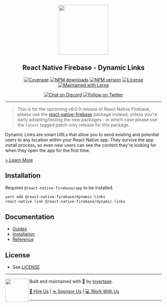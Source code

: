 <p align="center">
  <a href="https://invertase.io/oss/react-native-firebase">
    <img width="160px" src="https://i.imgur.com/JIyBtKW.png"><br/>
  </a>
  <h2 align="center">React Native Firebase - Dynamic Links</h2>
</p>

<p align="center">
  <a href="https://api.rnfirebase.io/coverage/links/detail"><img src="https://api.rnfirebase.io/coverage/links/badge?style=flat-square" alt="Coverage"></a>
  <a href="https://www.npmjs.com/package/@react-native-firebase/dynamic-links"><img src="https://img.shields.io/npm/dm/@react-native-firebase/dynamic-links.svg?style=flat-square" alt="NPM downloads"></a>
  <a href="https://www.npmjs.com/package/@react-native-firebase/dynamic-links"><img src="https://img.shields.io/npm/v/@react-native-firebase/dynamic-links.svg?style=flat-square" alt="NPM version"></a>
  <a href="/LICENSE"><img src="https://img.shields.io/npm/l/react-native-firebase.svg?style=flat-square" alt="License"></a>
  <a href="https://lerna.js.org/"><img src="https://img.shields.io/badge/maintained%20with-lerna-cc00ff.svg?style=flat-square" alt="Maintained with Lerna"></a>
</p>

<p align="center">
  <a href="https://invertase.link/discord"><img src="https://img.shields.io/discord/295953187817521152.svg?style=flat-square&colorA=7289da&label=Chat%20on%20Discord" alt="Chat on Discord"></a>
  <a href="https://twitter.com/rnfirebase"><img src="https://img.shields.io/twitter/follow/rnfirebase.svg?style=flat-square&colorA=1da1f2&colorB=&label=Follow%20on%20Twitter" alt="Follow on Twitter"></a>
</p>

---

> This is for the upcoming v6.0.0 release of React Native Firebase, please use the [react-native-firebase](https://www.npmjs.com/package/react-native-firebase) package instead, unless you're early adopting/testing the new packages - in which case please use the `latest` tagged patch-only release for this package.

Dynamic Links are smart URLs that allow you to send existing and potential users to any location within your React Native app. They survive the app install process, so even new users can see the content they're looking for when they open the app for the first time. 

[> Learn More](https://firebase.google.com/products/dynamic-links/)

## Installation

Requires `@react-native-firebase/app` to be installed.

```bash
yarn add @react-native-firebase/dynamic-links
react-native link @react-native-firebase/dynamic-links
```

## Documentation

- [Guides](https://invertase.io/oss/react-native-firebase/guides?tags=links)
- [Installation](https://invertase.io/oss/react-native-firebase/v6/dynamic-links)
- [Reference](https://invertase.io/oss/react-native-firebase/v6/dynamic-links/reference)

## License

- See [LICENSE](/LICENSE)

---

<p>
  <img align="left" width="75px" src="https://static.invertase.io/assets/invertase-logo-small.png"> 
  <p align="left">  
    Built and maintained with 💛 by <a href="https://invertase.io">Invertase</a>.
  </p>
  <p align="left">  
    <a href="https://invertase.io/hire-us">💼 Hire Us</a> | 
    <a href="https://opencollective.com/react-native-firebase">☕️ Sponsor Us</a> | 
    <a href="https://opencollective.com/jobs">‍💻 Work With Us</a>
  </p>
</p>

---
